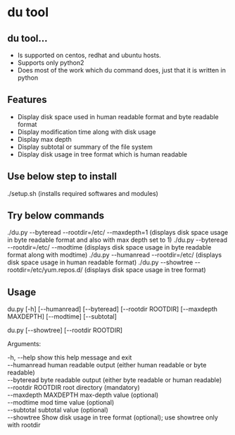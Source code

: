 # du tool

## du tool...
* Is supported on centos, redhat and ubuntu hosts.
* Supports only python2
* Does most of the work which du command does, just that it is written in python

## Features
* Display disk space used in human readable format and byte readable format
* Display modification time along with disk usage
* Display max depth
* Display subtotal or summary of the file system
* Display disk usage in tree format which is human readable

## Use below step to install

./setup.sh (installs required softwares and modules)

## Try below commands
./du.py --byteread --rootdir=/etc/ --maxdepth=1 (displays disk space usage in byte readable format and also with max depth set to 1) 
./du.py --byteread --rootdir=/etc/ --modtime (displays disk space usage in byte readable format along with modtime)
./du.py --humanread --rootdir=/etc/ (displays disk space usage in human readable format)
./du.py --showtree --rootdir=/etc/yum.repos.d/ (displays disk space usage in tree format)

## Usage
 
du.py [-h] [--humanread] [--byteread] [--rootdir ROOTDIR]
             [--maxdepth MAXDEPTH] [--modtime] [--subtotal] 

du.py [--showtree] [--rootdir ROOTDIR]

Arguments:

  -h, --help           show this help message and exit  
  --humanread          human readable output (either human readable or byte
                       readable)                       
  --byteread           byte readable output (either byte readable or human
                       readable)                       
  --rootdir ROOTDIR    root directory (mandatory)  
  --maxdepth MAXDEPTH  max-depth value (optional)  
  --modtime            mod time value (optional)  
  --subtotal           subtotal value (optional)  
  --showtree           Show disk usage in tree format (optional); use showtree
                       only with rootdir
